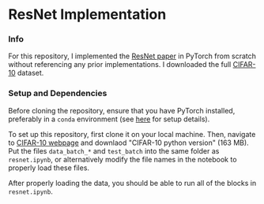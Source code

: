 # ResNet Implementation

### Info
For this repository, I implemented the [ResNet paper](https://arxiv.org/pdf/1512.03385.pdf) in PyTorch from scratch without referencing any prior implementations. I downloaded the full [CIFAR-10](https://www.cs.toronto.edu/~kriz/cifar.html) dataset.

### Setup and Dependencies

Before cloning the repository, ensure that you have PyTorch installed, preferably in a `conda` environment (see [here](https://anaconda.org/pytorch/pytorch) for setup details). 

To set up this repository, first clone it on your local machine. Then, navigate to [CIFAR-10 webpage](https://www.cs.toronto.edu/~kriz/cifar.html) and downlaod "CIFAR-10 python version" (163 MB). Put the files `data_batch_*` and `test_batch` into the same folder as `resnet.ipynb`, or alternatively modify the file names in the notebook to properly load these files.

After properly loading the data, you should be able to run all of the blocks in `resnet.ipynb`.